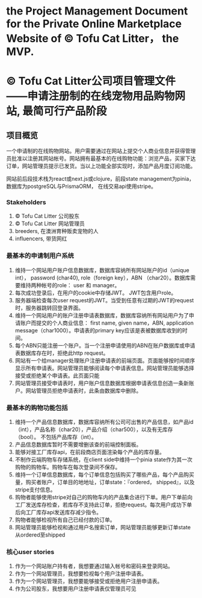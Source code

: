 # the Project Management Document for the Private Online Marketplace Website of © Tofu Cat Litter， the MVP.

# © Tofu Cat Litter公司项目管理文件——申请注册制的在线宠物用品购物网站, 最简可行产品阶段


## 项目概览

一个申请制的在线购物网站。用户需要通过在网站上提交个人商业信息并获得管理员批准以注册其网站帐号。网站拥有最基本的在线购物功能：浏览产品，买家下达订单，网站管理员提示已发货。当以上功能全部实现时，添加产品月度订阅功能。

网站前后段技术栈为react或next.js或clojure，前段state management为pinia，数据库为postgreSQL与PrismaORM， 在线交易api使用stripe。

### Stakeholders

1. © Tofu Cat Litter 公司股东
1. © Tofu Cat Litter 网站管理员
1. breeders, 在澳洲育种贩卖宠物的人
1. influencers, 带货网红

### 最基本的申请制用户系统
1. 维持一个网站用户账户信息数据库，数据库容纳所有网站账户的id（unique int）， password (char40), role（foreign key），ABN （char20）。数据库需要维持两种帐号的role： user 和 manager。
1. 每次成功登录后，在用户的cookie中存储JWT。 JWT包含用户role。
1. 服务器端检查每次user request的JWT。当受到任意有过期的JWT的request时，服务器跳转回登录界面。
1. 维持一个网站用户的账户注册申请表数据库，数据库容纳所有网站用户为了申请账户而提交的个人商业信息： first name, given name，ABN, application message（char1000）。申请表的primary key应该是表被数据库收到的时间。
1. 每个ABN只能注册一个账户。当一个注册申请使用的ABN在账户数据库或申请表数据库存在时，拒绝此http request。
1. 网站有一个给manager处理账户注册申请表的前端页面。页面能够按时间顺序显示所有申请表。网站管理员能够阅读每个申请表信息。网站管理员能够选择接受或拒绝某个申请表。此页面只能
1. 网站管理员接受申请表时，用户账户信息数据库根据申请表信息创造一条新账户。网站管理员拒绝申请表时，此条由数据库中删除。

### 最基本的购物功能包括
1. 维持一个产品信息数据库，数据库容纳所有公司可出售的产品信息，如产品id（int），产品名称（char20），产品介绍（char500），以及有无库存（bool）。 不包括产品库存（int）。
1. 产品信息数据库暂时不需要增删该查的前端控制面板。
1. 能够对接工厂库存api，在前段商店页面渲染每个产品的库存量。
1. 不制作云端购物车存储系统，在client side中维持一个pinia state作为其一次购物的购物车。购物车在每次登录间不保存。
1. 维持一个订单信息数据库，每个订单信息包括购买了哪些产品，每个产品购买量，购买者账户，订单目的地地址，订单state：『ordered， shipped』，以及stripe支付信息。
1. 购物者能够使用stripe对自己的购物车内的产品集合进行下单。用户下单前向工厂发送库存检查，若库存不支持此订单，拒绝request。每次用户成功下单后向工厂库存api发送库存减少指令。
1. 购物者能够检视所有自己已经付款的订单。
1. 网站管理员能够检视和通过用户名搜索订单，网站管理员能够更新订单state从ordered至shipped

### 核心user stories
1. 作为一个网站账户持有者，我想要通过输入帐号和密码来登录网站。
1. 作为一个网站管理员，我想要检视每个用户注册申请表。
1. 作为一个网站管理员，我想要能够接受或拒绝用户注册申请表。
1. 作为公司股东，我想要用户注册申请表仅管理员可见
